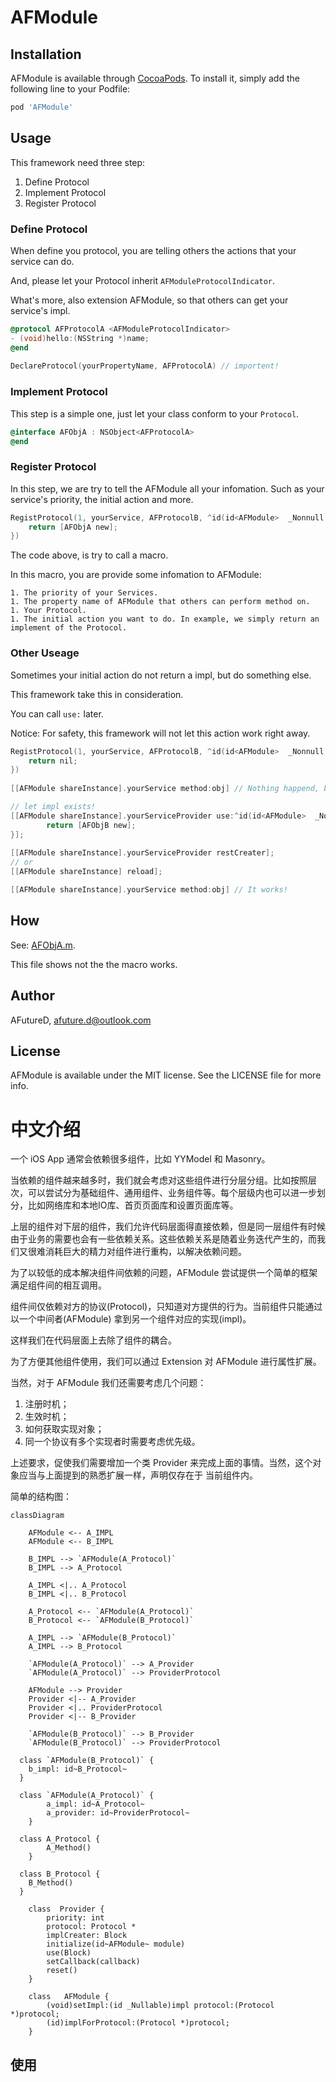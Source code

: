 # AFModule

## Installation

AFModule is available through [CocoaPods](https://cocoapods.org). To install
it, simply add the following line to your Podfile:

```ruby
pod 'AFModule'
```

## Usage

This framework need three step:

1. Define Protocol
2. Implement Protocol
3. Register Protocol

### Define Protocol

When define you protocol, you are telling others the actions that your service can do. 

And, please let your Protocol inherit `AFModuleProtocolIndicator`.

What's more, also extension AFModule, so that others can get your service's impl.

```objective-c
@protocol AFProtocolA <AFModuleProtocolIndicator>
- (void)hello:(NSString *)name;
@end
  
DeclareProtocol(yourPropertyName, AFProtocolA) // importent!
```

### Implement Protocol

This step is a simple one, just let your class conform to your `Protocol`.

```objective-c
@interface AFObjA : NSObject<AFProtocolA>
@end
```



### Register Protocol

In this step, we are try to tell the AFModule all your infomation. Such as your service's priority, the initial action and more.

```objective-c
RegistProtocol(1, yourService, AFProtocolB, ^id(id<AFModule>  _Nonnull module) {
    return [AFObjA new];
})
```

The code above, is try to call a macro.

In this macro, you are provide some infomation to AFModule:

	1. The priority of your Services.
	1. The property name of AFModule that others can perform method on.
	1. Your Protocol.
	1. The initial action you want to do. In example, we simply return an implement of the Protocol.

### Other Useage

Sometimes your initial action do not return a impl, but do something else.

This framework take this in consideration. 

You can call `use:` later.

Notice: For safety, this framework will not let this action work right away.

```objective-c
RegistProtocol(1, yourService, AFProtocolB, ^id(id<AFModule>  _Nonnull module) {
    return nil;
})
  
[[AFModule shareInstance].yourService method:obj] // Nothing happend, because impl is nil.

// let impl exists!
[[AFModule shareInstance].yourServiceProvider use:^id(id<AFModule>  _Nonnull module) {
		return [AFObjB new];
}];
  
[[AFModule shareInstance].yourServiceProvider restCreater];
// or
[[AFModule shareInstance] reload];

[[AFModule shareInstance].yourService method:obj] // It works!
```

## How



See: [AFObjA.m](./Example/AFModule/Modules/ModuleA/AFObjA.m).

 This file shows not the the macro works.

## Author

AFutureD, afuture.d@outlook.com

## License

AFModule is available under the MIT license. See the LICENSE file for more info.

# 中文介绍

一个 iOS App 通常会依赖很多组件，比如 YYModel 和 Masonry。

当依赖的组件越来越多时，我们就会考虑对这些组件进行分层分组。比如按照层次，可以尝试分为基础组件、通用组件、业务组件等。每个层级内也可以进一步划分，比如网络库和本地IO库、首页页面库和设置页面库等。

上层的组件对下层的组件，我们允许代码层面得直接依赖，但是同一层组件有时候由于业务的需要也会有一些依赖关系。这些依赖关系是随着业务迭代产生的，而我们又很难消耗巨大的精力对组件进行重构，以解决依赖问题。

为了以较低的成本解决组件间依赖的问题，AFModule 尝试提供一个简单的框架满足组件间的相互调用。

组件间仅依赖对方的协议(Protocol)，只知道对方提供的行为。当前组件只能通过以一个中间者(AFModule) 拿到另一个组件对应的实现(impl)。

这样我们在代码层面上去除了组件的耦合。

为了方便其他组件使用，我们可以通过 Extension 对 AFModule 进行属性扩展。

当然，对于 AFModule 我们还需要考虑几个问题：

1. 注册时机；
2. 生效时机；
3. 如何获取实现对象；
4. 同一个协议有多个实现者时需要考虑优先级。

上述要求，促使我们需要增加一个类 Provider 来完成上面的事情。当然，这个对象应当与上面提到的熟悉扩展一样，声明仅存在于 当前组件内。

简单的结构图：

```mermaid
classDiagram

	AFModule <-- A_IMPL
	AFModule <-- B_IMPL
	
	B_IMPL --> `AFModule(A_Protocol)`
	B_IMPL --> A_Protocol
	
	A_IMPL <|.. A_Protocol
	B_IMPL <|.. B_Protocol
	
	A_Protocol <-- `AFModule(A_Protocol)`
	B_Protocol <-- `AFModule(B_Protocol)`
	
	A_IMPL --> `AFModule(B_Protocol)`
	A_IMPL --> B_Protocol
	
	`AFModule(A_Protocol)` --> A_Provider
	`AFModule(A_Protocol)` --> ProviderProtocol	

	AFModule --> Provider
	Provider <|-- A_Provider
	Provider <|.. ProviderProtocol
	Provider <|-- B_Provider
	
	`AFModule(B_Protocol)` --> B_Provider
	`AFModule(B_Protocol)` --> ProviderProtocol	
  
  class `AFModule(B_Protocol)` {
  	b_impl: id~B_Protocol~
  }
  
  class `AFModule(A_Protocol)` {
 		a_impl: id~A_Protocol~
 		a_provider: id~ProviderProtocol~
 	}
  
  class A_Protocol {
		A_Method()
	}
  
  class B_Protocol {
  	B_Method()
  }
  
	class  Provider {
		priority: int
		protocol: Protocol *
		implCreater: Block
		initialize(id~AFModule~ module)
		use(Block)
		setCallback(callback)
		reset()
	}
	
	class	AFModule {
		(void)setImpl:(id _Nullable)impl protocol:(Protocol *)protocol;
		(id)implForProtocol:(Protocol *)protocol;
	}
```

## 使用

